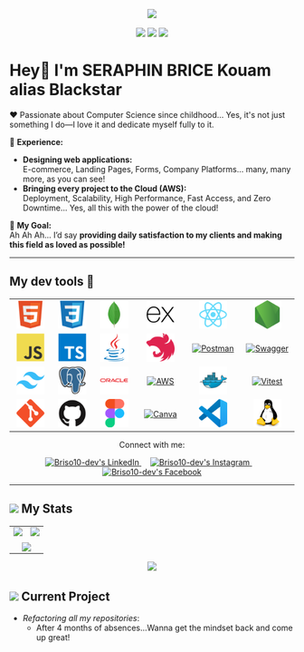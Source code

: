 <p align="center">
  <a href="https://github.com/DenverCoder1/readme-typing-svg"><img src="https://readme-typing-svg.herokuapp.com?lines=HELLO+WORLD!+🌍;Glad+to+see+you+on+my+profile.;Just+check+out+my+projects.🤌;and+feel+free+to+connect!!!+😉;&center=true&width=500&height=50"></a>
</p>

<p>
<div align="center" target="_blank">
  <img src="https://img.shields.io/github/followers/Briso10-dev?style=social">
  <img src="https://img.shields.io/badge/Follow-%40Briso_dev-ff69b4?style=social&logo=instagram">
  <img src="https://img.shields.io/github/stars/Briso10-dev">
</div>
</p>

# Hey👋 I'm SERAPHIN BRICE Kouam alias Blackstar  

❤️ Passionate about Computer Science since childhood... Yes, it's not just something I do—I love it and dedicate myself fully to it.  

🚀 **Experience:**  
   - **Designing web applications:**  
     E-commerce, Landing Pages, Forms, Company Platforms... many, many more, as you can see!  
   - **Bringing every project to the Cloud (AWS):**  
     Deployment, Scalability, High Performance, Fast Access, and Zero Downtime... Yes, all this with the power of the cloud!  

🎯 **My Goal:**  
   Ah Ah Ah... I’d say **providing daily satisfaction to my clients and making this field as loved as possible!**  
    
---
## My dev tools 🫰
<table align="center" cellpadding="10"> 
    <!-- First Row: Languages -->
    <tr>
        <td align="center" width="96">
            <a href="https://developer.mozilla.org/en-US/docs/Web/CSS" target="_blank">
                <img src="https://raw.githubusercontent.com/devicons/devicon/master/icons/html5/html5-original.svg" width="50" height="50" alt="CSS"/>
            </a>
        </td>
	 <td align="center" width="96">
            <a href="https://developer.mozilla.org/en-US/docs/Web/CSS" target="_blank">
                <img src="https://raw.githubusercontent.com/devicons/devicon/master/icons/css3/css3-original.svg" width="50" height="50" alt="CSS"/>
            </a>
        </td>
       <td align="center" width="96">
            <a href="https://www.mongodb.com/" target="_blank">
                <img src="https://raw.githubusercontent.com/devicons/devicon/master/icons/mongodb/mongodb-original.svg" width="50" height="50" alt="MongoDB"/>
            </a>
        </td>
      <td align="center" width="96">
            <a href="https://expressjs.com/" target="_blank">
                <img src="https://raw.githubusercontent.com/devicons/devicon/master/icons/express/express-original.svg" width="50" height="50" alt="Express.js"/>
            </a>
        </td>
          <td align="center" width="96">
            <a href="https://react.dev/" target="_blank">
                <img src="https://raw.githubusercontent.com/devicons/devicon/master/icons/react/react-original.svg" width="50" height="50" alt="React"/>
            </a>
        </td>
        </td>
       <td align="center" width="96">
            <a href="https://nodejs.org/" target="_blank">
                <img src="https://raw.githubusercontent.com/devicons/devicon/master/icons/nodejs/nodejs-original.svg" width="50" height="50" alt="Node.js"/>
            </a>
        </td>
    </tr>
    <!-- Second Row: Backend -->
    <tr>
          <td align="center" width="96">
            <a href="https://developer.mozilla.org/en-US/docs/Web/JavaScript" target="_blank">
                <img src="https://raw.githubusercontent.com/devicons/devicon/master/icons/javascript/javascript-original.svg" width="50" height="50" alt="JavaScript"/>
            </a>
        </td>
        <td align="center" width="96">
            <a href="https://www.typescriptlang.org/" target="_blank">
                <img src="https://raw.githubusercontent.com/devicons/devicon/master/icons/typescript/typescript-original.svg" width="50" height="50" alt="TypeScript"/>
            </a>
        </td>
	<td align="center" width="96">
            <a href="https://www.java.com/" target="_blank">
                <img src="https://raw.githubusercontent.com/devicons/devicon/master/icons/java/java-original.svg" width="50" height="50" alt="Java"/>
            </a>
        </td>
	<td align="center" width="96">
            <a href="https://nestjs.com/" target="_blank">
                <img src="https://raw.githubusercontent.com/devicons/devicon/master/icons/nestjs/nestjs-original.svg" width="50" height="50" alt="NestJS"/>
            </a>
        </td>
	<td align="center" width="96">
   		 <a href="https://www.postman.com/" target="_blank" rel="noreferrer"> 
        	     <img src="https://www.vectorlogo.zone/logos/getpostman/getpostman-icon.svg" width="50" height="50" alt="Postman"/>
    		</a>
	</td>
        <td align="center" width="96">
    		<a href="https://swagger.io/" target="_blank" rel="noreferrer"> 
        		<img src="https://upload.wikimedia.org/wikipedia/commons/a/ab/Swagger-logo.png" width="50" height="50" alt="Swagger"/>
    		</a>
	</td>
    </tr>
    <!-- Third Row: Databases -->
    <tr>
	 <td align="center" width="96">
    	<a href="https://tailwindcss.com/" target="_blank" rel="noreferrer"> 
        <img src="https://raw.githubusercontent.com/devicons/devicon/master/icons/tailwindcss/tailwindcss-original.svg" width="50" height="50" alt="TailwindCSS"/>
    	</a>
	</td>
	<td align="center" width="96">
            <a href="https://www.postgresql.org/" target="_blank">
                <img src="https://raw.githubusercontent.com/devicons/devicon/master/icons/postgresql/postgresql-original.svg" width="50" height="50" alt="PostgreSQL"/>
            </a>
        </td>
	 <td align="center" width="96">
       <a href="https://www.oracle.com/database/" target="_blank" rel="noreferrer"> 
         <img src="https://raw.githubusercontent.com/devicons/devicon/master/icons/oracle/oracle-original.svg" width="50" height="50" alt="Oracle Database"/>
       </a>
      </td>
	<td align="center" width="96">
    	   <a href="https://aws.amazon.com/" target="_blank" rel="noreferrer"> 
        	<img src="https://upload.wikimedia.org/wikipedia/commons/9/93/Amazon_Web_Services_Logo.svg" width="50" height="50" alt="AWS"/>
   	  </a>
	</td>
	<td align="center" width="96">
    	<a href="https://www.docker.com/" target="_blank" rel="noreferrer"> 
        <img src="https://raw.githubusercontent.com/devicons/devicon/master/icons/docker/docker-original.svg" width="50" height="50" alt="Docker"/>
    	</a>
	</td>
	<td align="center" width="96">
    <a href="https://vitest.dev/" target="_blank" rel="noreferrer"> 
        <img src="https://devio2024-media.developers.io/image/upload/v1727199919/user-gen-eyecatch/ca7zvx4bfcarrxw3dwue.webp" height="70" alt="Vitest"/>
    </a>
</td>		 
    </tr>
    <!-- Fourth Row: Databases -->
    <tr>
	 <td align="center" width="96">
            <a href="https://git-scm.com/" target="_blank" rel="noreferrer"> 
                <img src="https://raw.githubusercontent.com/devicons/devicon/master/icons/git/git-original.svg" width="50" height="50" alt="Git"/>
            </a>
        </td>
	<td align="center" width="96">
            <a href="https://github.com/" target="_blank" rel="noreferrer"> 
                <img src="https://raw.githubusercontent.com/devicons/devicon/master/icons/github/github-original.svg" width="50" height="50" alt="GitHub"/>
            </a>
        </td>
          <td align="center" width="96">
            <a href="https://www.figma.com/" target="_blank" rel="noreferrer"> 
                <img src="https://raw.githubusercontent.com/devicons/devicon/master/icons/figma/figma-original.svg" width="50" height="50" alt="Figma"/>
            </a>
        </td>
	 <td align="center" width="96">
    	<a href="https://www.canva.com/" target="_blank" rel="noreferrer"> 
        <img src="https://1000logos.net/wp-content/uploads/2020/03/Canva-icon.png" height="60" alt="Canva"/>
    	</a>
	</td>
	<td align="center" width="96">
            <a href="https://code.visualstudio.com/" target="_blank" rel="noreferrer"> 
                <img src="https://raw.githubusercontent.com/devicons/devicon/master/icons/vscode/vscode-original.svg" width="50" height="50"/>
            </a>
        </td>
        <td align="center" width="96">
            <a href="https://www.linux.org/" target="_blank" rel="noreferrer"> 
                <img src="https://raw.githubusercontent.com/devicons/devicon/master/icons/linux/linux-original.svg" width="50" height="50" alt="Linux"/>
            </a>
        </td>
    </tr>
</table>

<p align="center">Connect with me:</p>
<p>
<div align="center">
	<a href="https://linkedin.com/in/brice-kouam-5113b8262" rel="nofollow">
	 	<img alt="Briso10-dev's LinkedIn" width="22px" src="https://upload.wikimedia.org/wikipedia/commons/thumb/8/81/LinkedIn_icon.svg/2048px-LinkedIn_icon.svg.png" style="max-width: 100%;">
	</a> &nbsp &nbsp
	<a href="https://www.instagram.com/briso_dev/" rel="nofollow">
  		<img alt="Briso10-dev's Instagram" width="22px" src="https://upload.wikimedia.org/wikipedia/commons/thumb/9/95/Instagram_logo_2022.svg/1200px-Instagram_logo_2022.svg.png" style="max-width: 100%;">
	</a> &nbsp &nbsp
	<a href="https://fb.com/brice.kouam.71" rel="nofollow">
  		<img alt="Briso10-dev's Facebook" width="22px" src="https://upload.wikimedia.org/wikipedia/commons/c/cd/Facebook_logo_%28square%29.png" style="max-width: 100%;">
	</a>
</div>
</p>

---
<!--Statistics -->
## <img src="https://media4.giphy.com/media/MIGbtLZoVjbl0bYbAd/giphy.gif?cid=ecf05e472t2h0i8d7dcjaoau9iqtchhr899hxmpxzzgc7lyw&rid=giphy.gif" width="30">  My Stats
<!-- A resume of my stats -->
<table cellpadding="0" border="0">
  <tr style="padding: 0">
    <!-- GitHub Stats Card -->  
    <td valign="top"><img height="200" src="https://github-readme-stats.vercel.app/api?username=Briso10-dev&count_private=true&show_icons=true&theme=tokyonight&hide_border=true&custom_title=My%20GitHub%20Stats"/></td>
    <!-- GitHub Top Language Card -->
    <td valign="top"><img height="200" src="https://github-readme-stats.vercel.app/api/top-langs/?username=Briso10-dev&langs_count=6&layout=compact&theme=tokyonight&hide_border=true&hide=HTML&custom_title=Top%20Languages"/></td>
  </tr>
  <tr style="padding: 0">
      <td valign="top" colspan="2" align="center"><img align="center" height="200" src="http://github-profile-summary-cards.vercel.app/api/cards/productive-time?username=Briso10-dev&theme=2077&utcOffset=8" /></td>
  </tr>
</table>
<!--counter -->
<p align="center"><img src="https://profile-counter.glitch.me/{Briso10-dev}/count.svg"></p>

<!--Current Project -->
## <img src="https://media1.giphy.com/media/Q8PQ1KuarrYucCMVTJ/giphy.gif?cid=ecf05e47odgm8bs8cmb8cf1ijmfzqaeeu9fzmx6nbcv06ky2&rid=giphy.gif" width="30"> Current Project
<ul>			
	<li><i><a>Refactoring all my repositories</a></i>:<ul><li>After 4 months of absences...Wanna get the mindset back and  come up great!</li></ul></li>
	
